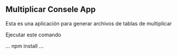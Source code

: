 ## Multiplicar Consele App

Esta es una aplicación para generar archivos de tablas de multiplicar

Ejecutar este comando

...
npm install
...